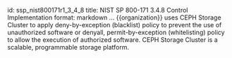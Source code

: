 id: ssp_nist800171r1_3_4_8
title: NIST SP 800-171 3.4.8 Control Implementation
format: markdown
...
{{organization}} uses CEPH Storage Cluster to apply deny-by-exception (blacklist) policy to prevent the use of unauthorized software or denyall, permit-by-exception (whitelisting) policy to allow the execution of authorized software. CEPH Storage Cluster is a scalable, programmable storage platform.

